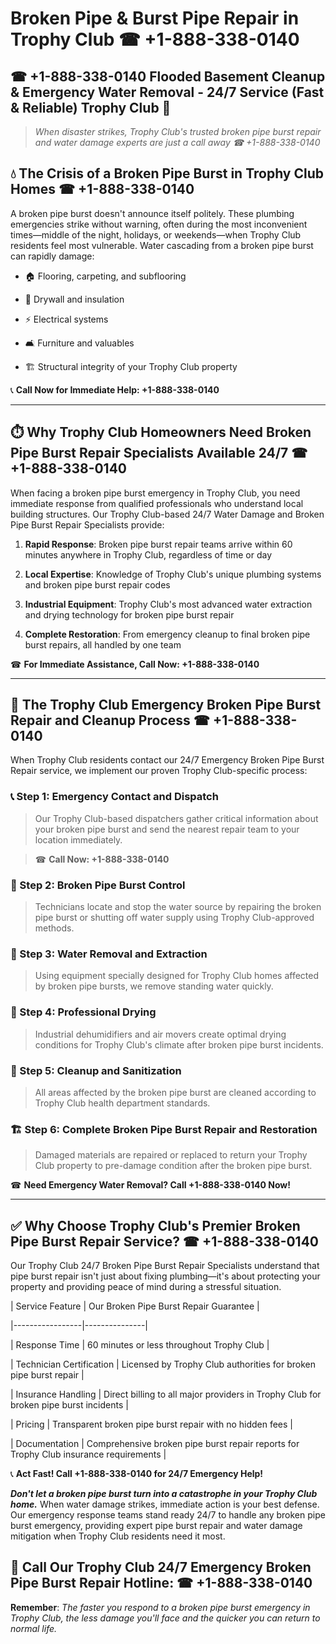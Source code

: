 # Broken Pipe & Burst Pipe Repair in Trophy Club ☎ +1-888-338-0140  
## ☎ +1-888-338-0140 Flooded Basement Cleanup & Emergency Water Removal - 24/7 Service (Fast & Reliable) Trophy Club 🚨  

> *When disaster strikes, Trophy Club's trusted broken pipe burst repair and water damage experts are just a call away ☎ +1-888-338-0140*  

## 💧 The Crisis of a Broken Pipe Burst in Trophy Club Homes ☎ +1-888-338-0140  

A broken pipe burst doesn't announce itself politely. These plumbing emergencies strike without warning, often during the most inconvenient times—middle of the night, holidays, or weekends—when Trophy Club residents feel most vulnerable. Water cascading from a broken pipe burst can rapidly damage:  

* 🏠 Flooring, carpeting, and subflooring  
* 🧱 Drywall and insulation  
* ⚡ Electrical systems  
* 🛋️ Furniture and valuables  
* 🏗️ Structural integrity of your Trophy Club property  

📞 **Call Now for Immediate Help: +1-888-338-0140**  

---  

## ⏱️ Why Trophy Club Homeowners Need Broken Pipe Burst Repair Specialists Available 24/7 ☎ +1-888-338-0140  

When facing a broken pipe burst emergency in Trophy Club, you need immediate response from qualified professionals who understand local building structures. Our Trophy Club-based 24/7 Water Damage and Broken Pipe Burst Repair Specialists provide:  

1. **Rapid Response**: Broken pipe burst repair teams arrive within 60 minutes anywhere in Trophy Club, regardless of time or day  
2. **Local Expertise**: Knowledge of Trophy Club's unique plumbing systems and broken pipe burst repair codes  
3. **Industrial Equipment**: Trophy Club's most advanced water extraction and drying technology for broken pipe burst repair  
4. **Complete Restoration**: From emergency cleanup to final broken pipe burst repairs, all handled by one team  

☎ **For Immediate Assistance, Call Now: +1-888-338-0140**  

---  

## 🔧 The Trophy Club Emergency Broken Pipe Burst Repair and Cleanup Process ☎ +1-888-338-0140  

When Trophy Club residents contact our 24/7 Emergency Broken Pipe Burst Repair service, we implement our proven Trophy Club-specific process:  

### 📞 Step 1: Emergency Contact and Dispatch  
> Our Trophy Club-based dispatchers gather critical information about your broken pipe burst and send the nearest repair team to your location immediately.  
> ☎ **Call Now: +1-888-338-0140**  

### 🚿 Step 2: Broken Pipe Burst Control  
> Technicians locate and stop the water source by repairing the broken pipe burst or shutting off water supply using Trophy Club-approved methods.  

### 🌊 Step 3: Water Removal and Extraction  
> Using equipment specially designed for Trophy Club homes affected by broken pipe bursts, we remove standing water quickly.  

### 💨 Step 4: Professional Drying  
> Industrial dehumidifiers and air movers create optimal drying conditions for Trophy Club's climate after broken pipe burst incidents.  

### 🧼 Step 5: Cleanup and Sanitization  
> All areas affected by the broken pipe burst are cleaned according to Trophy Club health department standards.  

### 🏗️ Step 6: Complete Broken Pipe Burst Repair and Restoration  
> Damaged materials are repaired or replaced to return your Trophy Club property to pre-damage condition after the broken pipe burst.  

☎ **Need Emergency Water Removal? Call +1-888-338-0140 Now!**  

---  

## ✅ Why Choose Trophy Club's Premier Broken Pipe Burst Repair Service? ☎ +1-888-338-0140  

Our Trophy Club 24/7 Broken Pipe Burst Repair Specialists understand that pipe burst repair isn't just about fixing plumbing—it's about protecting your property and providing peace of mind during a stressful situation.  

| Service Feature | Our Broken Pipe Burst Repair Guarantee |  
|-----------------|---------------|  
| Response Time | 60 minutes or less throughout Trophy Club |  
| Technician Certification | Licensed by Trophy Club authorities for broken pipe burst repair |  
| Insurance Handling | Direct billing to all major providers in Trophy Club for broken pipe burst incidents |  
| Pricing | Transparent broken pipe burst repair with no hidden fees |  
| Documentation | Comprehensive broken pipe burst repair reports for Trophy Club insurance requirements |  

📞 **Act Fast! Call +1-888-338-0140 for 24/7 Emergency Help!**  

***Don't let a broken pipe burst turn into a catastrophe in your Trophy Club home.*** When water damage strikes, immediate action is your best defense. Our emergency response teams stand ready 24/7 to handle any broken pipe burst emergency, providing expert pipe burst repair and water damage mitigation when Trophy Club residents need it most.  

## 📱 Call Our Trophy Club 24/7 Emergency Broken Pipe Burst Repair Hotline: ☎ +1-888-338-0140  

**Remember**: *The faster you respond to a broken pipe burst emergency in Trophy Club, the less damage you'll face and the quicker you can return to normal life.*